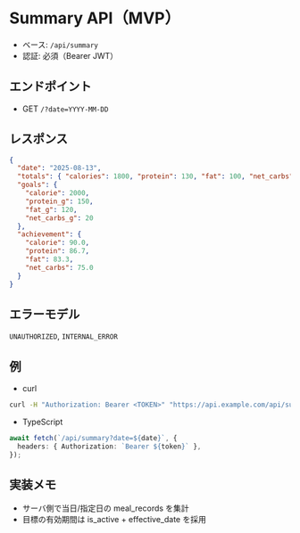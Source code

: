 # Summary API（MVP）

- ベース: `/api/summary`
- 認証: 必須（Bearer JWT）

## エンドポイント

- GET `/?date=YYYY-MM-DD`

## レスポンス

```json
{
  "date": "2025-08-13",
  "totals": { "calories": 1800, "protein": 130, "fat": 100, "net_carbs": 15 },
  "goals": {
    "calorie": 2000,
    "protein_g": 150,
    "fat_g": 120,
    "net_carbs_g": 20
  },
  "achievement": {
    "calorie": 90.0,
    "protein": 86.7,
    "fat": 83.3,
    "net_carbs": 75.0
  }
}
```

## エラーモデル

`UNAUTHORIZED`, `INTERNAL_ERROR`

## 例

- curl

```bash
curl -H "Authorization: Bearer <TOKEN>" "https://api.example.com/api/summary?date=2025-08-13"
```

- TypeScript

```ts
await fetch(`/api/summary?date=${date}`, {
  headers: { Authorization: `Bearer ${token}` },
});
```

## 実装メモ

- サーバ側で当日/指定日の meal_records を集計
- 目標の有効期間は is_active + effective_date を採用
